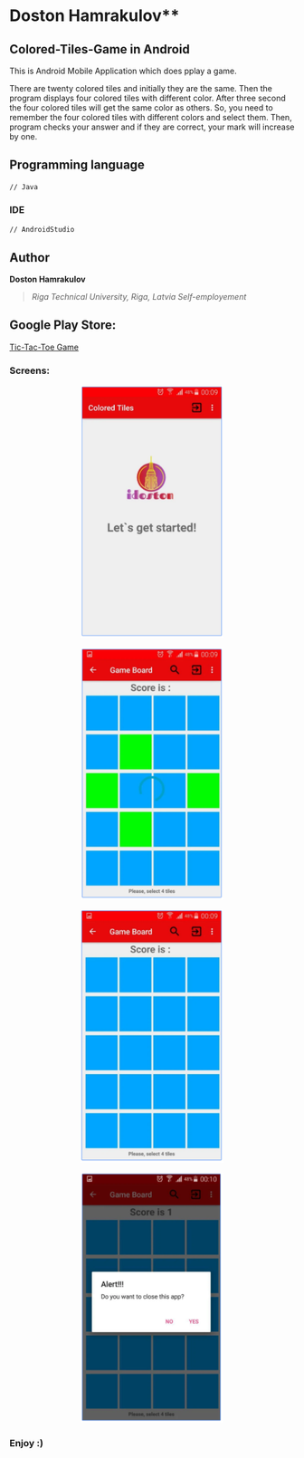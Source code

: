 # Doston Hamrakulov**


## Colored-Tiles-Game in Android

This is Android Mobile Application which does pplay a game. 

There are twenty colored tiles and initially they are the same. Then the program displays four colored tiles with different color. After three second the four colored tiles will get the same color as others. So, you need to remember the four colored tiles with different colors and select them. Then, program checks your answer and if they are correct, your mark will increase by one.


## Programming language
```[java]
// Java
```

### IDE
```[androidstudio]
// AndroidStudio
```

## Author
**Doston Hamrakulov**
>*Riga Technical University, Riga, Latvia*
>*Self-employement*

## Google Play Store:

<a href="https://play.google.com/store/apps/details?id=com.idoston.coloured_tiles_game">Tic-Tac-Toe Game</a>

### Screens:

<p align="center"><img width="50%" height="50%" src="https://github.com/dostonhamrakulov/Colored-Tiles-Game/blob/master/Images/images_1.png" /></p>

<p align="center"><img width="50%" height="50%" src="https://github.com/dostonhamrakulov/Colored-Tiles-Game/blob/master/Images/images_2.png" /></p>

<p align="center"><img width="50%" height="50%" src="https://github.com/dostonhamrakulov/Colored-Tiles-Game/blob/master/Images/images_3.png" /></p>

<p align="center"><img width="50%" height="50%" src="https://github.com/dostonhamrakulov/Colored-Tiles-Game/blob/master/Images/images_4.png" /></p>

### Enjoy :)